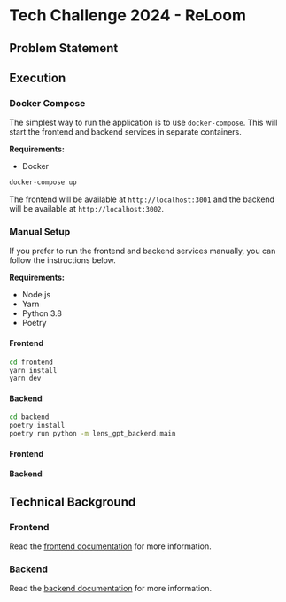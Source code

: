 # Tech Challenge 2024 - ReLoom

## Problem Statement

## Execution

### Docker Compose
The simplest way to run the application is to use `docker-compose`. This will start the frontend and backend services in separate containers.

**Requirements:**
- Docker

```bash
docker-compose up
```

The frontend will be available at `http://localhost:3001` and the backend will be available at `http://localhost:3002`.

### Manual Setup
If you prefer to run the frontend and backend services manually, you can follow the instructions below.

**Requirements:**
- Node.js
- Yarn
- Python 3.8
- Poetry

#### Frontend
```bash
cd frontend
yarn install
yarn dev
```

#### Backend
```bash
cd backend
poetry install
poetry run python -m lens_gpt_backend.main
```

#### Frontend

#### Backend

## Technical Background

### Frontend
Read the [frontend documentation](docs/frontend.md) for more information.

### Backend
Read the [backend documentation](docs/backend.md) for more information.